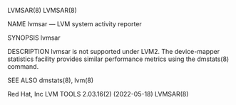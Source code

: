 LVMSAR(8)																	     LVMSAR(8)

NAME
       lvmsar — LVM system activity reporter

SYNOPSIS
       lvmsar

DESCRIPTION
       lvmsar is not supported under LVM2. The device-mapper statistics facility provides similar performance metrics using the dmstats(8) command.

SEE ALSO
       dmstats(8), lvm(8)

Red Hat, Inc						       LVM TOOLS 2.03.16(2) (2022-05-18)						     LVMSAR(8)
